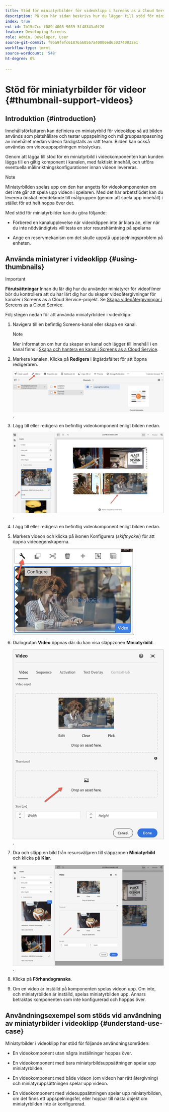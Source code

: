 ```yaml
---
title: Stöd för miniatyrbilder för videoklipp i Screens as a Cloud Service
description: På den här sidan beskrivs hur du lägger till stöd för miniatyrbilder för videoklipp i Screens as a Cloud Service.
index: true
exl-id: 7b15d7cc-f089-4008-9039-5f48343a0f20
feature: Developing Screens
role: Admin, Developer, User
source-git-commit: f9ba9fefc61876a60567a40000ed6303740032e1
workflow-type: tm+mt
source-wordcount: '548'
ht-degree: 0%

---
```


# Stöd för miniatyrbilder för videor {#thumbnail-support-videos}

## Introduktion {#introduction}

Innehållsförfattaren kan definiera en miniatyrbild för videoklipp så att bilden används som platshållare och testar uppspelning och målgruppsanpassning av innehållet medan videon färdigställs av rätt team. Bilden kan också användas om videouppspelningen misslyckas.

Genom att lägga till stöd för en miniatyrbild i videokomponenten kan kunden lägga till en giltig komponent i kanalen, med faktiskt innehåll, och utföra eventuella målinriktningskonfigurationer innan videon levereras.

>[!NOTE]
>Miniatyrbilden spelas upp om den har angetts för videokomponenten om det inte går att spela upp videon i spelaren. Med det här arbetsflödet kan du leverera önskat meddelande till målgruppen (genom att spela upp innehåll) i stället för att helt hoppa över det.

Med stöd för miniatyrbilder kan du göra följande:

* Förbered en kanalupplevelse när videoklippen inte är klara än, eller när du inte nödvändigtvis vill testa en stor resurshämtning på spelarna

* Ange en reservmekanism om det skulle uppstå uppspelningsproblem på enheten.

## Använda miniatyrer i videoklipp {#using-thumbnails}

>[!IMPORTANT]
>**Förutsättningar**
>Innan du lär dig hur du använder miniatyrer för videofilmer bör du kontrollera att du har lärt dig hur du skapar videoåtergivningar för kanaler i Screens as a Cloud Service-projekt. Se [Skapa videoåtergivningar i Screens as a Cloud Service](/help/screens-cloud/configuring/creating-screens-video-renditions-cloud-service.md).

Följ stegen nedan för att använda miniatyrbilden i videoklipp:

1. Navigera till en befintlig Screens-kanal eller skapa en kanal.

   >[!NOTE]
   >Mer information om hur du skapar en kanal och lägger till innehåll i en kanal finns i [Skapa och hantera en kanal i Screens as a Cloud Service](https://experienceleague.adobe.com/docs/experience-manager-cloud-service/content/screens-as-cloud-service/create-content/creating-channels-screens-cloud.html?lang=sv-SE).

1. Markera kanalen. Klicka på **Redigera** i åtgärdsfältet för att öppna redigeraren.


   ![Redigera-knappen i åtgärdsfältet](/help/screens-cloud/using-core-product-features/assets/thumbnail-1.png).

1. Lägg till eller redigera en befintlig videokomponent enligt bilden nedan.

   ![Markerad bild av en videoresurs](/help/screens-cloud/using-core-product-features/assets/thumbnail-2.png).

1. Lägg till eller redigera en befintlig videokomponent enligt bilden nedan.

1. Markera videon och klicka på ikonen Konfigurera (*skiftnyckel*) för att öppna videoegenskaperna.

   ![Markerad videoresursbild med en pil som pekar på ikonen Konfigurera, som visas som en skiftnyckel. i verktygsfältet &#x200B;](/help/screens-cloud/using-core-product-features/assets/thumbnail-3.png).

1. Dialogrutan **Video** öppnas där du kan visa släppzonen **Miniatyrbild**.

   ![Dialogrutan Video visar en bild av videomaterialet och miniatyrrutan](/help/screens-cloud/using-core-product-features/assets/thumbnail-4.png).

1. Dra och släpp en bild från resursväljaren till släppzonen **Miniatyrbild** och klicka på **Klar**.

   ![Resursbildväljaren visas bakom dialogrutan Video och bildresursen visas i miniatyrrutan](/help/screens-cloud/using-core-product-features/assets/thumbnail-5.png).

1. Klicka på **Förhandsgranska**.

1. Om en video är inställd på komponenten spelas videon upp. Om inte, och miniatyrbilden är inställd, spelas miniatyrbilden upp. Annars betraktas komponenten som inte konfigurerad och hoppas över.

## Användningsexempel som stöds vid användning av miniatyrbilder i videoklipp {#understand-use-case}

Miniatyrbilder i videoklipp har stöd för följande användningsområden:

* En videokomponent utan några inställningar hoppas över.

* En videokomponent med bara miniatyrbildsuppsättningen spelar upp miniatyrbilden.

* En videokomponent med både videon (om videon har rätt återgivning) och miniatyruppsättningen spelar upp videon.

* En videokomponent med videouppsättningen spelar upp miniatyrbilden, om det finns ett uppspelningsfel, eller hoppar till nästa objekt om miniatyrbilden inte är konfigurerad.
